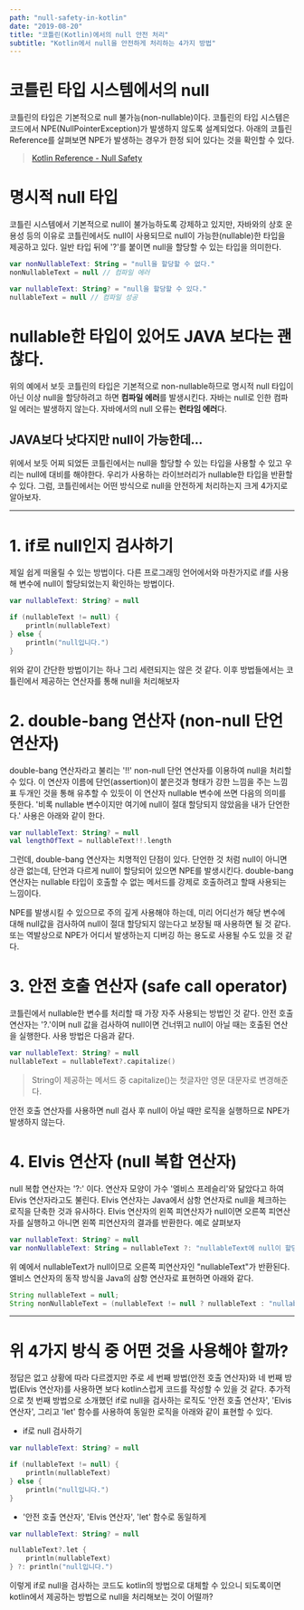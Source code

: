 ```yaml
---
path: "null-safety-in-kotlin"
date: "2019-08-20"
title: "코틀린(Kotlin)에서의 null 안전 처리"
subtitle: "Kotlin에서 null을 안전하게 처리하는 4가지 방법"
---
```


# 코틀린 타입 시스템에서의 null

코틀린의 타입은 기본적으로 null 불가능(non-nullable)이다. 코틀린의 타입 시스템은 코드에서 NPE(NullPointerException)가 발생하지 않도록 설계되었다. 아래의 코틀린 Reference를 살펴보면 NPE가 발생하는 경우가 한정 되어 있다는 것을 확인할 수 있다.

> [Kotlin Reference - Null Safety](https://kotlinlang.org/docs/reference/null-safety.html)

# 명시적 null 타입

코틀린 시스템에서 기본적으로 null이 불가능하도록 강제하고 있지만, 자바와의 상호 운용성 등의 이유로 코틀린에서도 null이 사용되므로 null이 가능한(nullable)한 타입을 제공하고 있다. 일반 타입 뒤에 '?'를 붙이면 null을 할당할 수 있는 타입을 의미한다.

```kotlin
var nonNullableText: String = "null을 할당할 수 없다."
nonNullableText = null // 컴파일 에러

var nullableText: String? = "null을 할당할 수 있다."
nullableText = null // 컴파일 성공
```

# nullable한 타입이 있어도 JAVA 보다는 괜찮다.

위의 예에서 보듯 코틀린의 타입은 기본적으로 non-nullable하므로 명시적 null 타입이 아닌 이상 null을 할당하려고 하면 **컴파일 에러**를 발생시킨다. 자바는 null로 인한 컴파일 에러는 발생하지 않는다. 자바에서의 null 오류는 **런타임 에러**다.

## JAVA보다 낫다지만 null이 가능한데...

위에서 보듯 어찌 되었든 코틀린에서는 null을 할당할 수 있는 타입을 사용할 수 있고 우리는 null에 대비를 해야한다. 우리가 사용하는 라이브러리가 nullable한 타입을 반환할 수 있다. 그럼, 코틀린에서는 어떤 방식으로 null을 안전하게 처리하는지 크게 4가지로 알아보자.

---

# 1. if로 null인지 검사하기

제일 쉽게 떠올릴 수 있는 방법이다. 다른 프로그래밍 언어에서와 마찬가지로 if를 사용해 변수에 null이 할당되었는지 확인하는 방법이다.

```kotlin
var nullableText: String? = null

if (nullableText != null) {
    println(nullableText)
} else {
    println("null입니다.")
}
```

위와 같이 간단한 방법이기는 하나 그리 세련되지는 않은 것 같다. 이후 방법들에서는 코틀린에서 제공하는 연산자를 통해 null을 처리해보자

# 2. double-bang 연산자 (non-null 단언 연산자)

double-bang 연산자라고 불리는 '!!' non-null 단언 연산자를 이용하여 null을 처리할 수 있다. 이 연산자 이름에 단언(assertion)이 붙은것과 형태가 강한 느낌을 주는 느낌표 두개인 것을 통해 유추할 수 있듯이 이 연산자 nullable 변수에 쓰면 다음의 의미를 뜻한다. '비록 nullable 변수이지만 여기에 null이 절대 할당되지 않았음을 내가 단언한다.' 사용은 아래와 같이 한다.

```kotlin
var nullableText: String? = null
val lengthOfText = nullableText!!.length
```

그런데, double-bang 연산자는 치명적인 단점이 있다. 단언한 것 처럼 null이 아니면 상관 없는데, 단언과 다르게 null이 할당되어 있으면 NPE를 발생시킨다. double-bang 연산자는 nullable 타입이 호출할 수 없는 메서드를 강제로 호출하려고 할때 사용되는 느낌이다.

NPE를 발생시킬 수 있으므로 주의 깊게 사용해야 하는데, 미리 어디선가 해당 변수에 대해 null값을 검사하여 null이 절대 할당되지 않는다고 보장될 때 사용하면 될 것 같다.
또는 역발상으로 NPE가 어디서 발생하는지 디버깅 하는 용도로 사용될 수도 있을 것 같다.

# 3. 안전 호출 연산자 (safe call operator)

코틀린에서 nullable한 변수를 처리할 때 가장 자주 사용되는 방법인 것 같다. 안전 호출 연산자는 '?.'이며 null 값을 검사하여 null이면 건너뛰고 null이 아닐 때는 호출된 연산을 실행한다. 사용 방법은 다음과 같다.

```kotlin
var nullableText: String? = null
nullableText = nullableText?.capitalize()
```

> String이 제공하는 메서드 중 capitalize()는 첫글자만 영문 대문자로 변경해준다.

안전 호출 연산자를 사용하면 null 검사 후 null이 아닐 때만 로직을 실행하므로 NPE가 발생하지 않는다.

# 4. Elvis 연산자 (null 복합 연산자)

null 복합 연산자는 '?:' 이다. 연산자 모양이 가수 '엘비스 프레슬리'와 닮았다고 하여 Elvis 연산자라고도 불린다. Elvis 연산자는 Java에서 삼항 연산자로 null을 체크하는 로직을 단축한 것과 유사하다. Elvis 연산자의 왼쪽 피연산자가 null이면 오른쪽 피연산자를 실행하고 아니면 왼쪽 피연산자의 결과를 반환한다. 예로 살펴보자

```kotlin
var nullableText: String? = null
var nonNullableText: String = nullableText ?: "nullableText에 null이 할당되어 이게 반환됩니다."
```

위 예에서 nullableText가 null이므로 오른쪽 피연산자인 "nullableText"가 반환된다. 엘비스 연산자의 동작 방식을 Java의 삼항 연산자로 표현하면 아래와 같다.

```java
String nullableText = null;
String nonNullableText = (nullableText != null ? nullableText : "nullableText에 null이 할당되어 이게 반환됩니다.");
```

---

# 위 4가지 방식 중 어떤 것을 사용해야 할까?

정답은 없고 상황에 따라 다르겠지만 주로 세 번째 방법(안전 호출 연산자)와 네 번째 방법(Elvis 연산자)를 사용하면 보다 kotlin스럽게 코드를 작성할 수 있을 것 같다. 추가적으로 첫 번째 방법으로 소개했던 if로 null을 검사하는 로직도 '안전 호출 연산자', 'Elvis 연산자', 그리고 'let' 함수를 사용하여 동일한 로직을 아래와 같이 표현할 수 있다.

- if로 null 검사하기

```kotlin
var nullableText: String? = null

if (nullableText != null) {
    println(nullableText)
} else {
    println("null입니다.")
}
```

- '안전 호출 연산자', 'Elvis 연산자', 'let' 함수로 동일하게

```kotlin
var nullableText: String? = null

nullableText?.let {
    println(nullableText)
} ?: println("null입니다.")
```

이렇게 if로 null을 검사하는 코드도 kotlin의 방법으로 대체할 수 있으니 되도록이면 kotlin에서 제공하는 방법으로 null을 처리해보는 것이 어떨까?
